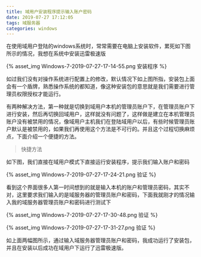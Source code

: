 ```yaml
---
title: 域用户安装程序提示输入账户密码
date: 2019-07-27 17:12:05
tags: 域服务器
categories: windows
---
```

在使用域用户登陆的windows系统时，常常需要在电脑上安装软件，累死如下图所示的情况，我想在系统中安装迅雷极速版

{% asset_img Windows-7-2019-07-27-17-14-55.png 安装程序 %}

如过我们没有对操作系统进行配置上的修改，默认情况下如上图所指，安装包上面会有一个盾牌，熟悉操作系统的都知道，像这种安装包的意思就是我们需要进行管理员权限授权才能运行。

有两种解决方法，第一种就是切换到域用户本机的管理员账户下，在管理员账户下进行安装，然后再切换回域用户，这样就没有问题了，这样做是建立在本机管理员账户没有被禁用的情况，像域用户主机我们在登陆域用户以后，有些时候管理员账户默认是被禁用的，如果我们再使用这个方法是不可行的。并且这个过程切换麻烦点，下面介绍一个便捷的方法。

> 快捷方法

如下图，我们直接在域用户模式下直接运行安装程序，提示我们输入账户和密码

{% asset_img Windows-7-2019-07-27-17-24-21.png 验证 %}

看到这个界面很多人第一时间想到的就是输入本机的账户和管理员密码，其实不对，这里要求我们输入的是域服务器的管理员账户和密码，下面我就刚才的情况输入我的域服务器管理员账户和密码进行测试下

{% asset_img Windows-7-2019-07-27-17-30-48.png 验证 %}

{% asset_img Windows-7-2019-07-27-17-31-27.png 验证 %}

如上面两幅图所示，通过输入域服务器管理员账户和密码，我成功运行了安装包，并且在安装以后成功在域用户下运行了迅雷极速版。

